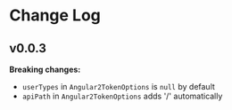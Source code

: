 # Change Log

## v0.0.3
**Breaking changes:**
- `userTypes` in `Angular2TokenOptions` is `null` by default
- `apiPath` in `Angular2TokenOptions` adds '/' automatically